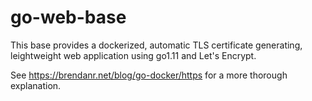 # go-web-base

This base provides a dockerized, automatic TLS certificate generating, leightweight web application using go1.11 and Let's Encrypt.

See https://brendanr.net/blog/go-docker/https for a more thorough explanation.
